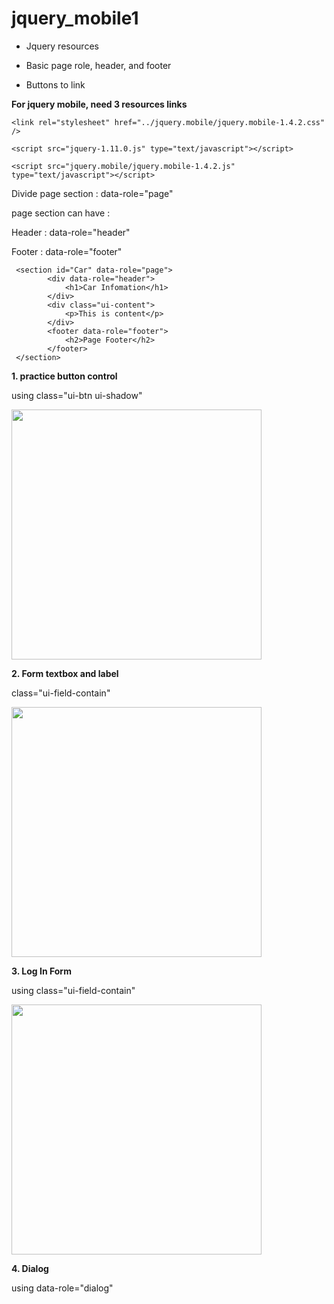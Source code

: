 # jquery_mobile1


- Jquery resources

- Basic page role, header, and footer

- Buttons to link
 

<b>For jquery mobile, need 3 resources links</b>

    <link rel="stylesheet" href="../jquery.mobile/jquery.mobile-1.4.2.css" />

    <script src="jquery-1.11.0.js" type="text/javascript"></script>

    <script src="jquery.mobile/jquery.mobile-1.4.2.js" type="text/javascript"></script>


Divide page section : data-role="page"

page section can have : 

Header : data-role="header"

Footer : data-role="footer"

     <section id="Car" data-role="page">
            <div data-role="header">
                <h1>Car Infomation</h1>		
            </div>
            <div class="ui-content">
                <p>This is content</p>           
            </div>
            <footer data-role="footer">
                <h2>Page Footer</h2>
            </footer>
     </section>
 

<b>1.  practice button control</b>

using class="ui-btn ui-shadow"

<image src='jquery_button_car_page.JPG' width='400px'>


<b>2. Form textbox and label</b>

class="ui-field-contain"

<image src='jquery_button_car_form.JPG' width='400px'>
  
  
<b>3. Log In Form  </b>

using class="ui-field-contain"

<image src='jquery_login.JPG' width='400px'>
    
    
<b>4. Dialog </b>

using   data-role="dialog" 
